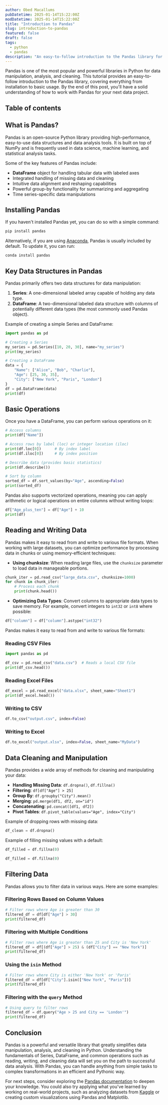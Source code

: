 ```yaml
---
author: Obed Macallums
pubDatetime: 2025-01-14T15:22:00Z
modDatetime: 2025-01-14T15:22:00Z
title: "Introduction to Pandas"
slug: introduction-to-pandas
featured: false
draft: false
tags:
  - python
  - pandas
description: "An easy-to-follow introduction to the Pandas library for data manipulation in Python."
---
```


Pandas is one of the most popular and powerful libraries in Python for data manipulation, analysis, and cleaning. This tutorial provides an easy-to-follow introduction to the Pandas library, covering everything from installation to basic usage. By the end of this post, you'll have a solid understanding of how to work with Pandas for your next data project.

## Table of contents

## What is Pandas?

Pandas is an open-source Python library providing high-performance, easy-to-use data structures and data analysis tools. It is built on top of NumPy and is frequently used in data science, machine learning, and statistical analysis tasks.

Some of the key features of Pandas include:

- **DataFrame** object for handling tabular data with labeled axes
- Integrated handling of missing data and cleaning
- Intuitive data alignment and reshaping capabilities
- Powerful group-by functionality for summarizing and aggregating
- Time series-specific data manipulations

## Installing Pandas

If you haven't installed Pandas yet, you can do so with a simple command:

```bash
pip install pandas
```

Alternatively, if you are using [Anaconda](https://www.anaconda.com/), Pandas is usually included by default. To update it, you can run:

```bash
conda install pandas
```

## Key Data Structures in Pandas

Pandas primarily offers two data structures for data manipulation:

1. **Series**: A one-dimensional labeled array capable of holding any data type.
2. **DataFrame**: A two-dimensional labeled data structure with columns of potentially different data types (the most commonly used Pandas object).

Example of creating a simple Series and DataFrame:

```python
import pandas as pd

# Creating a Series
my_series = pd.Series([10, 20, 30], name="my_series")
print(my_series)

# Creating a DataFrame
data = {
    "Name": ["Alice", "Bob", "Charlie"],
    "Age": [25, 30, 35],
    "City": ["New York", "Paris", "London"]
}
df = pd.DataFrame(data)
print(df)
```

## Basic Operations

Once you have a DataFrame, you can perform various operations on it:

```python
# Access columns
print(df["Name"])

# Access rows by label (loc) or integer location (iloc)
print(df.loc[0])      # By index label
print(df.iloc[0])     # By index position

# Describe data (provides basic statistics)
print(df.describe())

# Sort by column
sorted_df = df.sort_values(by="Age", ascending=False)
print(sorted_df)
```

Pandas also supports vectorized operations, meaning you can apply arithmetic or logical operations on entire columns without writing loops:

```python
df["Age_plus_ten"] = df["Age"] + 10
print(df)
```

## Reading and Writing Data

Pandas makes it easy to read from and write to various file formats. When working with large datasets, you can optimize performance by processing data in chunks or using memory-efficient techniques:

- **Using chunksize**: When reading large files, use the `chunksize` parameter to load data in manageable portions.

```python
chunk_iter = pd.read_csv("large_data.csv", chunksize=1000)
for chunk in chunk_iter:
    # Process each chunk
    print(chunk.head())
```

- **Optimizing Data Types**: Convert columns to appropriate data types to save memory. For example, convert integers to `int32` or `int8` where possible:

```python
df["column"] = df["column"].astype("int32")
```

Pandas makes it easy to read from and write to various file formats:

### Reading CSV Files

```python
import pandas as pd

df_csv = pd.read_csv("data.csv")  # Reads a local CSV file
print(df_csv.head())
```

### Reading Excel Files

```python
df_excel = pd.read_excel("data.xlsx", sheet_name="Sheet1")
print(df_excel.head())
```

### Writing to CSV

```python
df.to_csv("output.csv", index=False)
```

### Writing to Excel

```python
df.to_excel("output.xlsx", index=False, sheet_name="MyData")
```

## Data Cleaning and Manipulation

Pandas provides a wide array of methods for cleaning and manipulating your data:

- **Handling Missing Data**: `df.dropna()`, `df.fillna()`
- **Filtering**: `df[df["Age"] > 25]`
- **Group By**: `df.groupby("City").mean()`
- **Merging**: `pd.merge(df1, df2, on="id")`
- **Concatenating**: `pd.concat([df1, df2])`
- **Pivot Tables**: `df.pivot_table(values="Age", index="City")`

Example of dropping rows with missing data:

```python
df_clean = df.dropna()
```

Example of filling missing values with a default:

```python
df_filled = df.fillna(0)
```

```python
df_filled = df.fillna(0)
```

## Filtering Data

Pandas allows you to filter data in various ways. Here are some examples:

### Filtering Rows Based on Column Values

```python
# Filter rows where Age is greater than 30
filtered_df = df[df["Age"] > 30]
print(filtered_df)
```

### Filtering with Multiple Conditions

```python
# Filter rows where Age is greater than 25 and City is 'New York'
filtered_df = df[(df["Age"] > 25) & (df["City"] == "New York")]
print(filtered_df)
```

### Using the `isin` Method

```python
# Filter rows where City is either 'New York' or 'Paris'
filtered_df = df[df["City"].isin(["New York", "Paris"])]
print(filtered_df)
```

### Filtering with the `query` Method

```python
# Using query to filter rows
filtered_df = df.query("Age > 25 and City == 'London'")
print(filtered_df)
```

## Conclusion

Pandas is a powerful and versatile library that greatly simplifies data manipulation, analysis, and cleaning in Python. Understanding the fundamentals of Series, DataFrame, and common operations such as reading, writing, and cleaning data will set you on the path to successful data analysis. With Pandas, you can handle anything from simple tasks to complex transformations in an efficient and Pythonic way.

For next steps, consider exploring the [Pandas documentation](https://pandas.pydata.org/docs/) to deepen your knowledge. You could also try applying what you've learned by working on real-world projects, such as analyzing datasets from [Kaggle](https://www.kaggle.com/) or creating custom visualizations using Pandas and Matplotlib.
